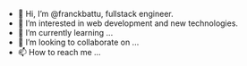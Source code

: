 - 👋 Hi, I’m @franckbattu, fullstack engineer.
- 👀 I’m interested in web development and new technologies.
- 🌱 I’m currently learning ...
- 💞️ I’m looking to collaborate on ...
- 📫 How to reach me ...

